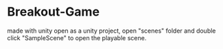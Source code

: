 # Breakout-Game
made with unity
open as a unity project, open "scenes" folder and double click "SampleScene" to open the playable scene. 
